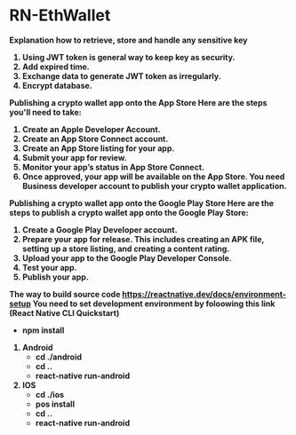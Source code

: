 # RN-EthWallet

<b> Explanation how to retrieve, store and handle any sensitive key <b>
1. Using JWT token is general way to keep key as security.
2. Add expired time.
3. Exchange data to generate JWT token as irregularly.
4. Encrypt database.


<b> Publishing a crypto wallet app onto the App Store <b>
Here are the steps you'll need to take:
1. Create an Apple Developer Account.
2. Create an App Store Connect account.
3. Create an App Store listing for your app.
4. Submit your app for review.
5. Monitor your app’s status in App Store Connect.
6. Once approved, your app will be available on the App Store.
You need Business developer account to publish your crypto wallet application.

<b> Publishing a crypto wallet app onto the Google Play Store <b>
Here are the steps to publish a crypto wallet app onto the Google Play Store:
1. Create a Google Play Developer account.
2. Prepare your app for release. This includes creating an APK file, setting up a store listing, and creating a content rating.
3. Upload your app to the Google Play Developer Console.
4. Test your app.
5. Publish your app.

<b> The way to build source code <b>
https://reactnative.dev/docs/environment-setup
You need to set development environment by foloowing this link (React Native CLI Quickstart)

- npm install
1. Android
    - cd ./android
    - cd ..
    - react-native run-android
2. IOS
    - cd ./ios
    - pos install
    - cd ..
    - react-native run-android




